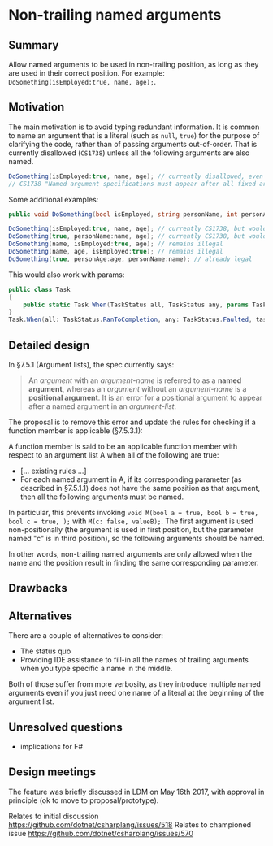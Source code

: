 # Non-trailing named arguments

## Summary
[summary]: #summary
Allow named arguments to be used in non-trailing position, as long as they are used in their correct position. For example: `DoSomething(isEmployed:true, name, age);`.

## Motivation
[motivation]: #motivation

The main motivation is to avoid typing redundant information. It is common to name an argument that is a literal (such as `null`, `true`) for the purpose of clarifying the code, rather than of passing arguments out-of-order.
That is currently disallowed (`CS1738`) unless all the following arguments are also named.

```C#
DoSomething(isEmployed:true, name, age); // currently disallowed, even though all arguments are in position
// CS1738 "Named argument specifications must appear after all fixed arguments have been specified"
```

Some additional examples:
```C#
public void DoSomething(bool isEmployed, string personName, int personAge) { ... }

DoSomething(isEmployed:true, name, age); // currently CS1738, but would become legal
DoSomething(true, personName:name, age); // currently CS1738, but would become legal
DoSomething(name, isEmployed:true, age); // remains illegal
DoSomething(name, age, isEmployed:true); // remains illegal
DoSomething(true, personAge:age, personName:name); // already legal
```

This would also work with params:
```C#
public class Task
{
    public static Task When(TaskStatus all, TaskStatus any, params Task[] tasks);
}
Task.When(all: TaskStatus.RanToCompletion, any: TaskStatus.Faulted, task1, task2)
```

## Detailed design
[design]: #detailed-design

In §7.5.1 (Argument lists), the spec currently says:
> An *argument* with an *argument-name* is referred to as a __named argument__, whereas an *argument* without an *argument-name* is a __positional argument__. It is an error for a positional argument to appear after a named argument in an *argument-list*.

The proposal is to remove this error and update the rules for checking if a function member is applicable (§7.5.3.1):

A function member is said to be an applicable function member with respect to an argument list A when all of the following are true:
* [... existing rules ...]
* For each named argument in A, if its corresponding parameter (as described in §7.5.1.1) does not have the same position as that argument, then all the following arguments must be named.

In particular, this prevents invoking `void M(bool a = true, bool b = true, bool c = true, );` with `M(c: false, valueB);`. The first argument is used non-positionally (the argument is used in first position, but the parameter named "c" is in third position), so the following arguments should be named.

In other words, non-trailing named arguments are only allowed when the name and the position result in finding the same corresponding parameter.

## Drawbacks
[drawbacks]: #drawbacks

## Alternatives
[alternatives]: #alternatives

There are a couple of alternatives to consider:

- The status quo
- Providing IDE assistance to fill-in all the names of trailing arguments when you type specific a name in the middle.

Both of those suffer from more verbosity, as they introduce multiple named arguments even if you just need one name of a literal at the beginning of the argument list.

## Unresolved questions
[unresolved]: #unresolved-questions

- implications for F#

## Design meetings
[ldm]: #ldm
The feature was briefly discussed in LDM on May 16th 2017, with approval in principle (ok to move to proposal/prototype).

Relates to initial discussion https://github.com/dotnet/csharplang/issues/518
Relates to championed issue https://github.com/dotnet/csharplang/issues/570
